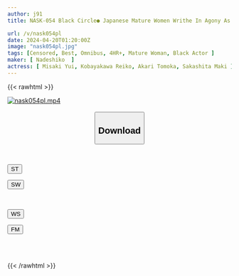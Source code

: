 ```yaml
---
author: j91
title: NASK-054 Black Circle● Japanese Mature Women Writhe In Agony As They Are Raped By Big Black Cocks 4 People 4 Hours

url: /v/nask054pl
date: 2024-04-20T01:20:00Z
image: "nask054pl.jpg"
tags: [Censored, Best, Omnibus, 4HR+, Mature Woman, Black Actor	]
maker: [ Nadeshiko  ]
actress: [ Misaki Yui, Kobayakawa Reiko, Akari Tomoka, Sakashita Maki ]
---
```



{{< rawhtml >}}

<div class="video" data-videoid="oM6gzX7ab3sJl1p">
    <a href="javascript:;">
        <img src="/v/nask054pl/nask054pl.jpg" width="WIDTH" height="HEIGHT" alt="nask054pl.mp4" loading="lazy">
    </a>
</div>

<script type="text/javascript" src="https://j91.asia/asset/on-demand-st.js"></script>

<br>
  <link rel="stylesheet" href="https://j91.asia/asset/bs5.css">
  
  <center>
  <button class="btn btn-primary" type="button" data-bs-toggle="collapse" data-bs-target=".multi-collapse" aria-expanded="false" aria-controls="multiCollapseExample1 multiCollapseExample2"><h2>Download</h2></button></center>
</p>
<div class="row">
  <div class="col">
    <div class="collapse multi-collapse" id="multiCollapseExample1">
      <div class="card card-body">
	      	      <br>
<div class="buttons">  
<p><a href="https://streamtape.to/v/oM6gzX7ab3sJl1p" target="_blank"><button class="btn-hover color-3"><i class="fa fa-download"></i> ST</button></a></p>
<p><a href="https://asnwish.com/0bmviog6w987" target="_blank"><button class="btn-hover color-2"><i class="fa fa-download"></i> SW</button></a></p></div>
    </div>
  </div>
</div>
  <div class="col">
    <div class="collapse multi-collapse" id="multiCollapseExample2">
      <div class="card card-body">
	      <br>
<div class="buttons">
<p><a href="https://wolfstream.tv/8tw2scnhb0e0"><button class="btn-hover color-9"><i class="fa fa-download"></i> WS</button></a></p>
<p><a href="https://filemoon.sx/d/p1pjbqqz4exa"><button class="btn-hover color-8"><i class="fa fa-download"></i> FM</button></a></p></div>
<br><br>
      </div>
    </div>
  </div>
</div>

{{< /rawhtml >}}
